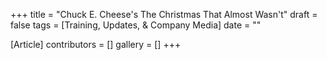 +++
title = "Chuck E. Cheese's The Christmas That Almost Wasn't"
draft = false
tags = [Training, Updates, & Company Media]
date = ""

[Article]
contributors = []
gallery = []
+++